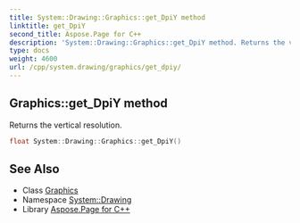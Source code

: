 ```yaml
---
title: System::Drawing::Graphics::get_DpiY method
linktitle: get_DpiY
second_title: Aspose.Page for C++
description: 'System::Drawing::Graphics::get_DpiY method. Returns the vertical resolution in C++.'
type: docs
weight: 4600
url: /cpp/system.drawing/graphics/get_dpiy/
---
```

## Graphics::get_DpiY method


Returns the vertical resolution.

```cpp
float System::Drawing::Graphics::get_DpiY()
```

## See Also

* Class [Graphics](../)
* Namespace [System::Drawing](../../)
* Library [Aspose.Page for C++](../../../)
